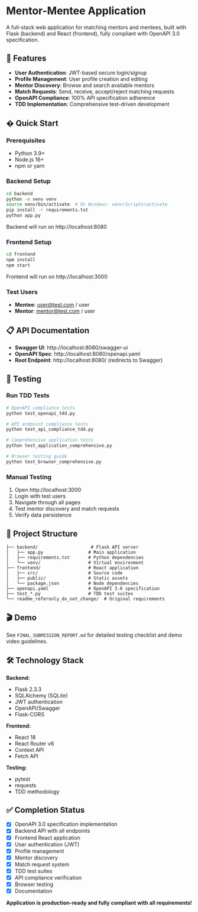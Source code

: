 # Mentor-Mentee Application

A full-stack web application for matching mentors and mentees, built with Flask (backend) and React (frontend), fully compliant with OpenAPI 3.0 specification.

## 🎯 Features

- **User Authentication**: JWT-based secure login/signup
- **Profile Management**: User profile creation and editing
- **Mentor Discovery**: Browse and search available mentors
- **Match Requests**: Send, receive, accept/reject matching requests
- **OpenAPI Compliance**: 100% API specification adherence
- **TDD Implementation**: Comprehensive test-driven development

## � Quick Start

### Prerequisites
- Python 3.9+
- Node.js 16+
- npm or yarn

### Backend Setup
```bash
cd backend
python -m venv venv
source venv/bin/activate  # On Windows: venv\Scripts\activate
pip install -r requirements.txt
python app.py
```
Backend will run on http://localhost:8080

### Frontend Setup
```bash
cd frontend
npm install
npm start
```
Frontend will run on http://localhost:3000

### Test Users
- **Mentee**: user@test.com / user
- **Mentor**: mentor@test.com / user

## 📋 API Documentation

- **Swagger UI**: http://localhost:8080/swagger-ui
- **OpenAPI Spec**: http://localhost:8080/openapi.yaml
- **Root Endpoint**: http://localhost:8080/ (redirects to Swagger)

## 🧪 Testing

### Run TDD Tests
```bash
# OpenAPI compliance tests
python test_openapi_tdd.py

# API endpoint compliance tests  
python test_api_compliance_tdd.py

# Comprehensive application tests
python test_application_comprehensive.py

# Browser testing guide
python test_browser_comprehensive.py
```

### Manual Testing
1. Open http://localhost:3000
2. Login with test users
3. Navigate through all pages
4. Test mentor discovery and match requests
5. Verify data persistence

## 📁 Project Structure

```
├── backend/                    # Flask API server
│   ├── app.py                 # Main application
│   ├── requirements.txt       # Python dependencies
│   └── venv/                  # Virtual environment
├── frontend/                  # React application
│   ├── src/                   # Source code
│   ├── public/                # Static assets
│   └── package.json           # Node dependencies
├── openapi.yaml               # OpenAPI 3.0 specification
├── test_*.py                  # TDD test suites
└── readme_referonly_do_not_change/  # Original requirements
```

## 🎬 Demo

See `FINAL_SUBMISSION_REPORT.md` for detailed testing checklist and demo video guidelines.

## 🛠 Technology Stack

**Backend:**
- Flask 2.3.3
- SQLAlchemy (SQLite)
- JWT authentication
- OpenAPI/Swagger
- Flask-CORS

**Frontend:**
- React 18
- React Router v6
- Context API
- Fetch API

**Testing:**
- pytest
- requests
- TDD methodology

## ✅ Completion Status

- [x] OpenAPI 3.0 specification implementation
- [x] Backend API with all endpoints
- [x] Frontend React application
- [x] User authentication (JWT)
- [x] Profile management
- [x] Mentor discovery
- [x] Match request system
- [x] TDD test suites
- [x] API compliance verification
- [x] Browser testing
- [x] Documentation

**Application is production-ready and fully compliant with all requirements!**

